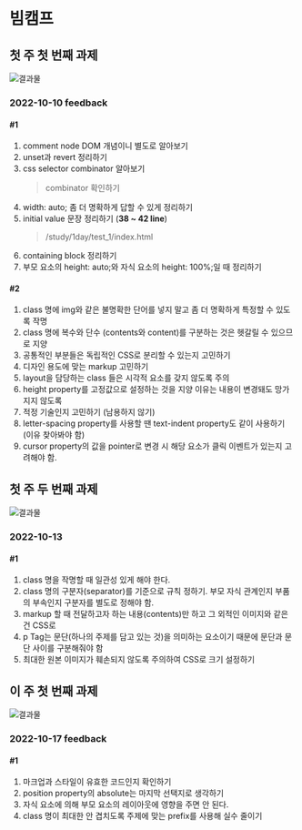 # 빔캠프
## 첫 주 첫 번째 과제 
![결과물](https://user-images.githubusercontent.com/59129553/195994726-8cb1fec8-3b14-4961-8eab-aa595077118f.png)
### 2022-10-10 feedback
#### #1
1. comment node DOM 개념이니 별도로 알아보기   
2. unset과 revert 정리하기    
3. css selector combinator 알아보기    
    > combinator 확인하기
4. width: auto; 좀 더 명확하게 답할 수 있게 정리하기
5. initial value 문장 정리하기 (__38 ~ 42 line__)   
    > /study/1day/test_1/index.html 
6. containing block 정리하기
7. 부모 요소의 height: auto;와 자식 요소의 height: 100%;일 때 정리하기

#### #2
1. class 명에 img와 같은 불명확한 단어를 넣지 말고 좀 더 명확하게 특정할 수 있도록 작명
2. class 명에 복수와 단수 (contents와 content)를 구분하는 것은 헷갈릴 수 있으므로 지양
3. 공통적인 부분들은 독립적인 CSS로 분리할 수 있는지 고민하기
4. 디자인 용도에 맞는 markup 고민하기
5. layout을 담당하는 class 들은 시각적 요소를 갖지 않도록 주의
6. height property를 고정값으로 설정하는 것을 지양 이유는 내용이 변경돼도 망가지지 않도록
7. 적정 기술인지 고민하기 (남용하지 않기)
8. letter-spacing property를 사용할 땐 text-indent property도 같이 사용하기 (이유 찾아봐야 함)
9. cursor property의 값을 pointer로 변경 시 해당 요소가 클릭 이벤트가 있는지 고려해야 함.

## 첫 주 두 번째 과제
![결과물](https://user-images.githubusercontent.com/59129553/195995187-33cb85be-abe2-47c2-ab53-acc99b4f8833.png)
### 2022-10-13
#### #1
1. class 명을 작명할 때 일관성 있게 해야 한다.
2. class 명의 구분자(separator)를 기준으로 규칙 정하기. 부모 자식 관계인지 부품의 부속인지 구분자를 별도로 정해야 함.
3. markup 할 때 전달하고자 하는 내용(contents)만 하고 그 외적인 이미지와 같은 건 CSS로
4. p Tag는 문단(하나의 주제를 담고 있는 것)을 의미하는 요소이기 때문에 문단과 문단 사이를 구분해줘야 함
5. 최대한 원본 이미지가 훼손되지 않도록 주의하여 CSS로 크기 설정하기

## 이 주 첫 번째 과제
![결과물](https://user-images.githubusercontent.com/59129553/196440025-ca1a276f-d410-44b0-a39c-fdcfcbc03118.png)
### 2022-10-17 feedback
#### #1
1. 마크업과 스타일이 유효한 코드인지 확인하기 
2. position property의 absolute는 마지막 선택지로 생각하기
3. 자식 요소에 의해 부모 요소의 레이아웃에 영향을 주면 안 된다.
4. class 명이 최대한 안 겹치도록 주제에 맞는 prefix를 사용해 실수 줄이기
